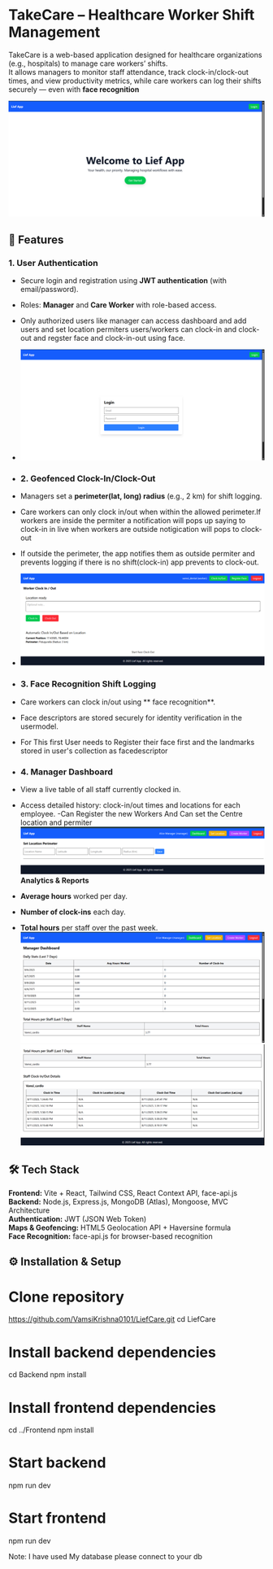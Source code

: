 # TakeCare – Healthcare Worker Shift Management

TakeCare is a web-based application designed for healthcare organizations (e.g., hospitals) to manage care workers’ shifts.  
It allows managers to monitor staff attendance, track clock-in/clock-out times, and view productivity metrics, while care workers can log their shifts securely — even with **face recognition**

![image_alt](https://github.com/VamsiKrishna0101/LiefCare/blob/67c5d2c13b002ca87cf96d0077234a7559fc02fe/home-1.png)

## 🚀 Features

### 1. **User Authentication**
- Secure login and registration using **JWT authentication** (with email/password).
- Roles: **Manager** and **Care Worker** with role-based access.
- Only authorized users like manager can access dashboard and add users and set location permiters users/workers  can clock-in and clock-out and regster face and clock-in-out using face.
- ![image_alt](https://github.com/VamsiKrishna0101/LiefCare/blob/b871fd10db7f34a46a76b07ea8514f55a22cedd8/login.png)

- ### 2. **Geofenced Clock-In/Clock-Out**
- Managers set a **perimeter(lat, long)  radius** (e.g., 2 km) for shift logging.
- Care workers can only clock in/out when within the allowed perimeter.If workers are inside the permiter a notification will pops up saying to clock-in in live when workers are outside notigication will pops to      clock-out
- If outside the perimeter, the app notifies them as outside permiter and prevents logging if there is no shift(clock-in) app prevents to clock-out.
- ![image_alt](https://github.com/VamsiKrishna0101/LiefCare/blob/db817429eeb21bc82ca58d423c8db05d7a483c62/wrk-2.png)

- ### 3. **Face Recognition Shift Logging**
- Care workers can clock in/out using ** face recognition**.
- Face descriptors are stored securely for identity verification in the usermodel.
- For This first User needs to Register their face first and the landmarks stored in user's collection as facedescriptor

- ### 4. **Manager Dashboard**
- View a live table of all staff currently clocked in.
- Access detailed history: clock-in/out times and locations for each employee.
-Can Register the new Workers And Can set the Centre location and permiter
![image_alt](https://github.com/VamsiKrishna0101/LiefCare/blob/c928c6809e6635e141e4e8113771ad2ccc8db6c4/setlc.png)
  **Analytics & Reports**
- **Average hours** worked per day.
- **Number of clock-ins** each day.
- **Total hours** per staff over the past week.
![image_alt](https://github.com/VamsiKrishna0101/LiefCare/blob/e087c75444bd555e0a1530feab5fef57d945c822/admin-1.png)
![image_alt](https://github.com/VamsiKrishna0101/LiefCare/blob/e087c75444bd555e0a1530feab5fef57d945c822/admin-2.png)
## 🛠 Tech Stack
**Frontend:** Vite + React, Tailwind CSS, React Context API, face-api.js  
**Backend:** Node.js, Express.js, MongoDB (Atlas), Mongoose, MVC Architecture  
**Authentication:** JWT (JSON Web Token)  
**Maps & Geofencing:** HTML5 Geolocation API + Haversine formula  
**Face Recognition:** face-api.js for browser-based recognition  


## ⚙️ Installation & Setup

# Clone repository
https://github.com/VamsiKrishna0101/LiefCare.git
cd LiefCare

# Install backend dependencies
cd Backend
npm install

# Install frontend dependencies
cd ../Frontend
npm install

# Start backend
npm run dev

# Start frontend
npm run dev

Note: I have used My database please connect to your db

